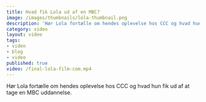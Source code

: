```yaml
---
title: Hvad fik Lola ud af en MBC?
image: /images/thumbnails/lola-thumbnail.png
description: 'Hør Lola fortælle om hendes oplevelse hos CCC og hvad hun fik ud af at tage en MBC uddannelse.'
category: video
layout: video
tags:
- viden
- blog
- video
published: true
video: /final-lola-film-com.mp4
---
```


Hør Lola fortælle om hendes oplevelse hos CCC og hvad hun fik ud af at tage en MBC uddannelse.